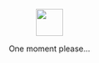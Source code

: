 <div align="center">
  <br>
  <a href="https://github.com/grikomsn/"><img src="https://github.githubassets.com/images/mona-loading-dark.gif" width="48" height="48"></a>
  <p>One moment please...</p>
  <br>
</a>
